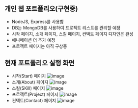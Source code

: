 ## 개인 웹 포트폴리오(구현중)
- NodeJS, Express를 사용함
- DB는 MongoDB를 사용하여 프로젝트 리스트를 관리할 예정
- 시작 페이지, 소개 페이지, 스킬 페이지, 컨택트 페이지 디자인은 완성
- 애니메이션 더 추가 예정
- 프로젝트 페이지는 아직 구상중

## 현재 포트폴리오 실행 화면
- 시작(Start) 페이지
![image](https://user-images.githubusercontent.com/39904216/105049077-9f1a2700-5aaf-11eb-86f3-850ded2b79bc.png)
- 소개(About) 페이지
![image](https://user-images.githubusercontent.com/39904216/105049110-a93c2580-5aaf-11eb-8378-25743884d93f.png)
- 스킬(SKill) 페이지
![image](https://user-images.githubusercontent.com/39904216/105049127-af320680-5aaf-11eb-8729-acbf2c813208.png)
- 프로젝트(Project) 페이지
![image](https://user-images.githubusercontent.com/39904216/105049148-b527e780-5aaf-11eb-86d4-be6aee2cdf73.png)
- 컨택트(Contact) 페이지
![image](https://user-images.githubusercontent.com/39904216/105049159-b822d800-5aaf-11eb-81e4-68fea26fe8fb.png)
